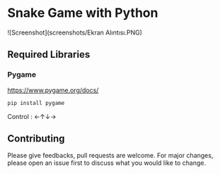 # Snake Game with Python

![Screenshot](screenshots/Ekran Alıntısı.PNG)

## Required Libraries
### Pygame
https://www.pygame.org/docs/
```python
pip install pygame
```

Control : ←↑↓→

## Contributing
Please give feedbacks, pull requests are welcome. For major changes, please open an issue first to discuss what you would like to change.
